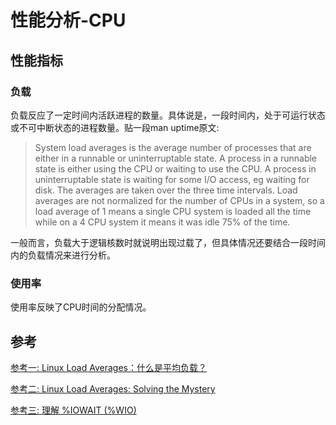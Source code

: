 # 性能分析-CPU

## 性能指标

### 负载

负载反应了一定时间内活跃进程的数量。具体说是，一段时间内，处于可运行状态或不可中断状态的进程数量。贴一段man uptime原文:

> System load averages is the average number of processes that are either in a runnable or uninterruptable state.  A process in a runnable state is  either
>        using the CPU or waiting to use the CPU.  A process in uninterruptable state is waiting for some I/O access, eg waiting for disk.  The averages are taken
>        over the three time intervals.  Load averages are not normalized for the number of CPUs in a system, so a load average of 1 means a single CPU system  is
>        loaded all the time while on a 4 CPU system it means it was idle 75% of the time.

一般而言，负载大于逻辑核数时就说明出现过载了，但具体情况还要结合一段时间内的负载情况来进行分析。

### 使用率

使用率反映了CPU时间的分配情况。



## 参考

[参考一: Linux Load Averages：什么是平均负载？](https://zhuanlan.zhihu.com/p/75975041)

[参考二: Linux Load Averages: Solving the Mystery](http://www.brendangregg.com/blog/2017-08-08/linux-load-averages.html)

[参考三: 理解 %IOWAIT (%WIO)](http://linuxperf.com/?p=33)